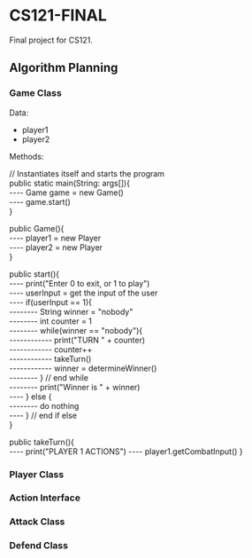 # CS121-FINAL
Final project for CS121.


## Algorithm Planning

### Game Class

Data:
 - player1
 - player2

Methods: 

// Instantiates itself and starts the program  
public static main(String: args[]){  
---- Game game = new Game()  
---- game.start()  
}  

public Game(){  
---- player1 = new Player  
---- player2 = new Player  
}  

public start(){  
---- print("Enter 0 to exit, or 1 to play")  
---- userInput = get the input of the user  
---- if(userInput == 1){  
-------- String winner = "nobody"  
-------- int counter = 1  
-------- while(winner == "nobody"){  
------------ print("TURN " + counter)  
------------ counter++  
------------ takeTurn()  
------------ winner = determineWinner()  
-------- } // end while  
-------- print("Winner is " + winner)  
---- } else {  
-------- do nothing  
---- } // end if else  
}  

public takeTurn(){  
---- print("PLAYER 1 ACTIONS")
---- player1.getCombatInput()
}  


### Player Class

### Action Interface

### Attack Class

### Defend Class
